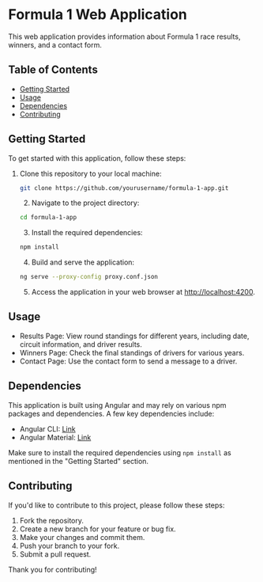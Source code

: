    # Formula 1 Web Application

   This web application provides information about Formula 1 race results, winners, and a contact form.

   ## Table of Contents

   - [Getting Started](#getting-started)
   - [Usage](#usage)
   - [Dependencies](#dependencies)
   - [Contributing](#contributing)

   ## Getting Started

   To get started with this application, follow these steps:

   1. Clone this repository to your local machine:

      ```bash
      git clone https://github.com/yourusername/formula-1-app.git
      ```

      2. Navigate to the project directory:

      ```bash
      cd formula-1-app
      ```

      3. Install the required dependencies:

      ```bash
      npm install
      ```

      4. Build and serve the application:

      ```bash
      ng serve --proxy-config proxy.conf.json
      ```

      5. Access the application in your web browser at [http://localhost:4200](http://localhost:4200).

   ## Usage

   - Results Page: View round standings for different years, including date, circuit information, and driver results.
   - Winners Page: Check the final standings of drivers for various years.
   - Contact Page: Use the contact form to send a message to a driver.

   ## Dependencies

   This application is built using Angular and may rely on various npm packages and dependencies. A few key dependencies include:

   - Angular CLI: [Link](https://cli.angular.io/)
   - Angular Material: [Link](https://material.angular.io/)

   Make sure to install the required dependencies using `npm install` as mentioned in the "Getting Started" section.

   ## Contributing

   If you'd like to contribute to this project, please follow these steps:

   1. Fork the repository.
   2. Create a new branch for your feature or bug fix.
   3. Make your changes and commit them.
   4. Push your branch to your fork.
   5. Submit a pull request.

   Thank you for contributing!

